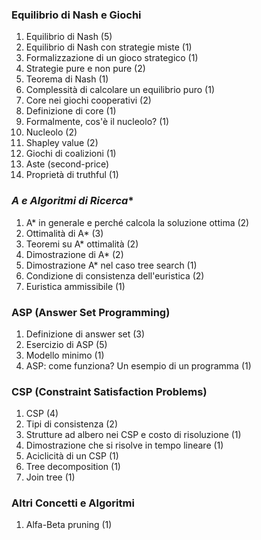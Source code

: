 
### **Equilibrio di Nash e Giochi**
1. Equilibrio di Nash (5)
2. Equilibrio di Nash con strategie miste (1)
3. Formalizzazione di un gioco strategico (1)
4. Strategie pure e non pure (2)
5. Teorema di Nash (1)
6. Complessità di calcolare un equilibrio puro (1)
7. Core nei giochi cooperativi (2)
8. Definizione di core (1)
9. Formalmente, cos'è il nucleolo? (1)
10. Nucleolo (2)
11. Shapley value (2)
12. Giochi di coalizioni (1)
13. Aste (second-price) 
14. Proprietà di truthful (1)

### **A* e Algoritmi di Ricerca**
1. A* in generale e perché calcola la soluzione ottima (2)
2. Ottimalità di A* (3)
3. Teoremi su A* ottimalità (2)
4. Dimostrazione di A* (2)
5. Dimostrazione A* nel caso tree search (1)
6. Condizione di consistenza dell'euristica (2)
7. Euristica ammissibile (1)

### **ASP (Answer Set Programming)**
1. Definizione di answer set (3)
2. Esercizio di ASP (5)
3. Modello minimo (1)
4. ASP: come funziona? Un esempio di un programma (1)

### **CSP (Constraint Satisfaction Problems)**
1. CSP (4)
2. Tipi di consistenza (2)
3. Strutture ad albero nei CSP e costo di risoluzione (1)
4. Dimostrazione che si risolve in tempo lineare (1)
5. Aciclicità di un CSP (1)
6. Tree decomposition (1)
7. Join tree (1)

### **Altri Concetti e Algoritmi**
1. Alfa-Beta pruning (1)
